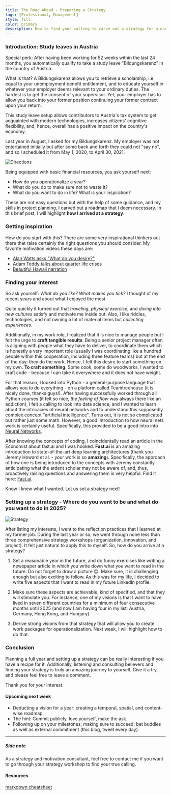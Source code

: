 ```yaml
---
title: The Road Ahead - Preparing a Strategy
tags: [Professional, Management]
style: fill
color: primary
description: How to find your calling to carve out a strategy for a one year study leave.
---
```

### Introduction: Study leaves in Austria

Special perk: After having been working for 52 weeks within the last 24 months, you automatically qualify to take a study leave "Bildungskarenz" in the country of Austria. 

What is that? A Bildungskarenz allows you to retrieve a scholarship, i.e. equal to your unemployment benefit entitlement, and to educate yourself in whatever your employer deems relevant to your ordinary duties. The hardest is to get the consent of your supervisor. Yet, your employer has to allow you back into your former position continuing your former contract upon your return. 

This study leave setup allows contributors to Austria's tax system to get acquainted with modern technologies, increases citizens' cognitive flexibility, and, hence, overall has a positive impact on the country's economy. 

Last year in August, I asked for my Bildungskarenz. My employer was not entertained initially but after some back and forth they could not "say no", and so I scheduled it from May 1, 2020, to April 30, 2021. 

![Directions](https://images.unsplash.com/photo-1472740378865-80aab8e73251?ixlib=rb-1.2.1&ixid=eyJhcHBfaWQiOjEyMDd9&auto=format&fit=crop&w=1350&q=80)

Being equipped with basic financial resources, you ask yourself next: 
* How do you operationalize a year? 
* What do you do to make sure not to waste it? 
* What do you want to do in life? What is your inspiration? 

These are not easy questions but with the help of some guidance, and my skills in project planning, I carved out a roadmap that I deem necessary. In this brief post, I will highlight **how I arrived at a strategy**.

### Getting inspiration

How do you start with this? There are some very inspirational thinkers out there that raise certainly the right questions you should consider. My favorite motivation videos these days are:

* [Alan Watts asks "What do you desire?"](https://vimeo.com/60087670)
* [Adam Teddy talks about quarter life crises](https://www.youtube.com/watch?v=ddek3gQVt9Y)
* [Beautiful Hawaii narration](https://youtu.be/L3V7LKYPIUQ)

### Finding your interest

So ask yourself: *What do you like? What makes you tick?* I thought of my recent years and about what I enjoyed the most. 

Quite quickly it turned out that *traveling*, *physical exercise*, and *diving into new cultures* satisfy and motivate me inside out. Also, I like riddles, technologies, and not owning a lot of material items but *collecting experiences*. 

Additionally, in my work role, I realized that it is nice to manage people but I felt the urge to **craft tangible results**. Being a senior project manager often is aligning with people what they have to deliver, to coordinate them which is honestly a very important role (usually I was coordinating like a hundred people within this cooperation, including three feature teams) but at the end of the day: they do the work. Hence, I felt this desire to start something on my own. **To craft something**. Some cook, some do woodworks, I wanted to craft code - because I can take it everywhere and it does not have weight. 

For that reason, I looked into Python - a general-purpose language that allows you to do everything - on a platform called Teamtreehouse (it is nicely done, thanks guys!). After having successfully worked through all Python courses (it felt so nice, *the feeling of flow* was always there like an addiction), I felt a calling to look into data science, and I wanted to learn about the intricacies of neural networks and to understand this supposedly complex concept "artificial intelligence". Turns out, it is not so complicated but rather just some math. However, a good introduction to how neural nets work is certainly useful. Specifically, this provided to be a good intro into [Neural Networks](https://youtu.be/aircAruvnKk). 

After knowing the concepts of coding, I coincidentally read an article in the Economist about fast.ai and I was hooked. **Fast.ai** is an amazing introduction to state-of-the-art deep learning architectures (thank you Jeremy Howard et al. - your work is so **amazing**). Specifically, the approach of how one is being introduced to the concepts with Jeremy constantly anticipating what the ardent scholar may not be aware of, and, thus, proactively raising questions and answering them is very helpful. Find it here: [Fast.ai](www.fast.ai).

Know I knew what I wanted. Let us set a strategy next!

### Setting up a strategy - Where do you want to be and what do you want to do in 2025?

![Strategy](https://images.unsplash.com/photo-1484910292437-025e5d13ce87?ixlib=rb-1.2.1&ixid=eyJhcHBfaWQiOjEyMDd9&auto=format&fit=crop&w=2888&q=80)

After listing my interests, I went to the reflection practices that I learned at my former job. During the last year or so, we went through none less than three comprehensive strategy workshops (organization, innovation, and project). It felt just natural to apply this to myself. So, how do you arrive at a strategy?

1. Set a reasonable year in the future, and do funny exercises like writing a newspaper article in which you write down what you want to read in the future. Do not forget to draw a picture :blush:. Make sure, it is challenging enough but also exciting to follow. As this was for my life, I decided to write five aspects that I want to read in my future LinkedIn profile. 

2. Make sure these aspects are achievable, kind of specified, and that they will stimulate you. For instance, one of my visions is that I want to have lived in seven different countries for a minimum of four consecutive months until 2025 (and now I am having four in my list: Austria, Germany, Hong Kong, and Hungary).

3. Derive strong visions from that strategy that will allow you to create work packages for operationalization. Next week, I will highlight how to do that.

### Conclusion

Planning a full year and setting up a strategy can be really interesting if you have a recipe for it. Additionally, listening and consulting believers and finding your strategy is truly an amazing journey to yourself. Give it a try, and please feel free to leave a comment. 

Thank you for your interest.

#### Upcoming next week 
- Deducting a vision for a year: creating a temporal, spatial, and content-wise roadmap.
- The hint: Commit publicly, love yourself, make the ask.
- Following up on your milestones;  making sure to succeed; bet buddies as well as external commitment (this blog, tweet every day).

--- 
##### Side note
As a strategy and motivation consultant, feel free to contact me if you want to go through your strategy workshop to find your true calling.

#### Resources
[markdown cheatsheet](https://github.com/adam-p/markdown-here/wiki/Markdown-Cheatsheet)

<script id="dsq-count-scr" src="//duerr.disqus.com/count.js" async></script>